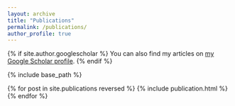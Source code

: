 ```yaml
---
layout: archive
title: "Publications"
permalink: /publications/
author_profile: true
---
```


{% if site.author.googlescholar %}
  You can also find my articles on <a href="{{site.author.googlescholar}}" target="_blank">my Google Scholar profile</a>.
{% endif %}

{% include base_path %}

{% for post in site.publications reversed %}
  {% include publication.html %}
{% endfor %}
